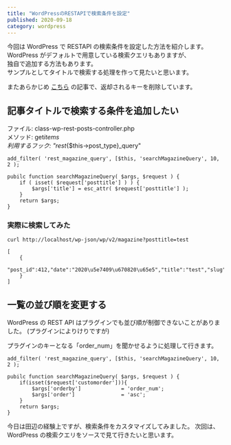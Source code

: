```yaml
---
title: "WordPressのRESTAPIで検索条件を設定"
published: 2020-09-18
category: wordpress
---
```


今回は WordPress で RESTAPI の検索条件を設定した方法を紹介します。  
WordPress がデフォルトで用意している検索クエリもありますが、  
独自で追加する方法もあります。  
サンプルとしてタイトルで検索する処理を作って見たいと思います。

またあらかじめ [こちら](/posts/wp_note2) の記事で、返却されるキーを削除しています。

## 記事タイトルで検索する条件を追加したい

ファイル: class-wp-rest-posts-controller.php  
メソッド: get*items  
利用するフック: "rest*{\$this->post_type}\_query"

```
add_filter( 'rest_magazine_query', [$this, 'searchMagazineQuery', 10, 2 );

pubilc function searchMagazineQuery( $args, $request ) {
    if ( isset( $request['posttitle'] ) ) {
        $args['title'] = esc_attr( $request['posttitle'] );
    }
    return $args;
}
```

### 実際に検索してみた

```
curl http://localhost/wp-json/wp/v2/magazine?posttitle=test

[
    {
        "post_id":412,"date":"2020\u5e7409\u670820\u65e5","title":"test","slug":"test"
    }
]

```

## 一覧の並び順を変更する

WordPress の REST API はプラグインでも並び順が制御できないことがありました。
(プラグインによりけりですが)

プラグインのキーとなる「order_num」を聞かせるように処理して行きます。

```
add_filter( 'rest_magazine_query', [$this, 'searchMagazineQuery', 10, 2 );

pubilc function searchMagazineQuery( $args, $request ) {
    if(isset($request['customorder'])){
        $args['orderby']             = 'order_num';
        $args['order']               = 'asc';
    }
    return $args;
}
```

今日は田辺の経験上ですが、検索条件をカスタマイズしてみました。
次回は、WordPress の検索クエリをソースで見て行きたいと思います。
